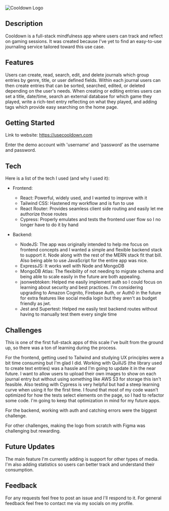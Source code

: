 ![Cooldown Logo](https://github.com/parmeyjohn/cooldown/assets/102949080/07b717bd-a5b3-4428-97bd-96f478a6d663)
## Description
Cooldown is a full-stack mindfulness app where users can track and reflect on gaming sessions. It was created because I've yet to find an easy-to-use journaling service tailored toward this use case.


## Features
Users can create, read, search, edit, and delete journals which group entries by genre, title, or user defined fields. Within each journal users can then create entries that can be sorted, searched, edited, or deleted depending on the user's needs. When creating or editing entries users can set a title, date/time, search an external database for which game they played, write a rich-text entry reflecting on what they played, and adding tags which provide easy searching on the home page. 


## Getting Started
Link to website: https://usecooldown.com

Enter the demo account with 'username' and 'password' as the username and password.

## Tech
Here is a list of the tech I used (and why I used it):
* Frontend:
  * React: Powerful, widely used, and I wanted to improve with it
  * Tailwind CSS: Hastened my workflow and is fun to use
  * React Router: Provides seamless client side routing and easily let me authorize those routes
  * Cypress: Properly emulates and tests the frontend user flow so I no longer have to do it by hand
 
* Backend:
  * NodeJS: The app was originally intended to help me focus on frontend concepts and I wanted a simple and flexible backend stack to support it. Node along with the rest of the MERN stack fit that bill. Also being able to use JavaScript for the entire app was nice.
  * ExpressJS: It works well with Node and MongoDB
  * MongoDB Atlas: The flexibility of not needing to migrate schema and being able to scale easily in the future are both appealing.
  * jsonwebtoken: Helped me easily implement auth so I could focus on learning about security and best practices. I'm considering upgrading to Amazon Cognito, Firebase Auth, or Auth0 in the future for extra features like social media login but they aren't as budget friendly as jwt. 
  * Jest and Supertest: Helped me easily test backend routes without having to manually test them every single time

## Challenges
This is one of the first full-stack apps of this scale I've built from the ground up, so there was a ton of learning during the process.

For the frontend, getting used to Tailwind and studying UX principles were a bit time consuming but I'm glad I did. Working with QuillJS (the library used to create text entries) was a hassle and I'm going to update it in the near future. I want to allow users to upload their own images to show on each journal entry but without using something like AWS S3 for storage this isn't feasible. Also testing with Cypress is very helpful but had a steep learning curve when using it for the first time. I found that most of my code wasn't optimized for how the tests select elements on the page, so I had to refactor some code. I'm going to keep that optimization in mind for my future apps. 

For the backend, working with auth and catching errors were the biggest challenge. 

For other challenges, making the logo from scratch with Figma was challenging but rewarding. 

## Future Updates 
The main feature I'm currently adding is support for other types of media. I'm also adding statistics so users can better track and understand their consumption.

## Feedback
For any requests feel free to post an issue and I'll respond to it. For general feedback feel free to contact me via my socials on my profile.
